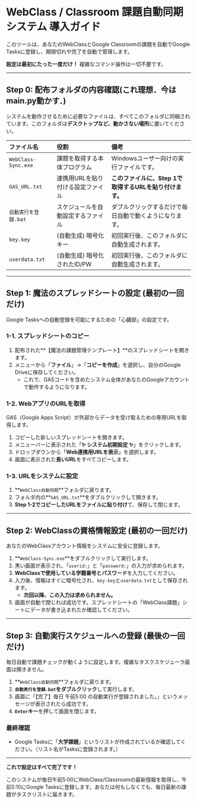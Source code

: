 # WebClass / Classroom 課題自動同期システム 導入ガイド

このツールは、あなたのWebClassとGoogle Classroomの課題を自動でGoogle Tasksに登録し、期限切れや完了を自動で管理します。

**設定は最初にたった一度だけ！** 複雑なコマンド操作は一切不要です。

---

## Step 0: 配布フォルダの内容確認(これ理想．今はmain.py動かす．)

システムを動作させるために必要なファイルは、すべてこのフォルダに同梱されています。このフォルダは**デスクトップなど、動かさない場所**に置いてください。

| ファイル名 | 役割 | 備考 |
| :--- | :--- | :--- |
| `WebClass-Sync.exe` | 課題を取得する本体プログラム | Windowsユーザー向けの実行ファイルです。 |
| `GAS_URL.txt` | 連携用URLを貼り付ける設定ファイル | **このファイルに、Step 1で取得するURLを貼り付けます。** |
| `自動実行を登録.bat` | スケジュールを自動設定するファイル | ダブルクリックするだけで毎日自動で動くようになります。 |
| `key.key` | (自動生成) 暗号化キー | 初回実行後、このフォルダに自動生成されます。 |
| `userdata.txt` | (自動生成) 暗号化されたID/PW | 初回実行後、このフォルダに自動生成されます。 |

---

## Step 1: 魔法のスプレッドシートの設定 (最初の一回だけ)

Google Tasksへの自動登録を可能にするための「心臓部」の設定です。

### 1-1. スプレッドシートのコピー

1.  配布された**【魔法の課題管理テンプレート】**のスプレッドシートを開きます。
2.  メニューから「**ファイル**」→「**コピーを作成**」を選択し、自分のGoogle Driveに保存してください。
    * これで、GASコードを含めたシステム全体があなたのGoogleアカウントで動作するようになります。

### 1-2. WebアプリのURLを取得

GAS（Google Apps Script）が外部からデータを受け取るための専用URLを取得します。

1.  コピーした新しいスプレッドシートを開きます。
2.  メニューバーに表示された「**✨ システム初期設定 ✨**」をクリックします。
3.  ドロップダウンから「**Web連携用URLを表示**」を選択します。
4.  画面に表示された**長いURL**をすべてコピーします。

### 1-3. URLをシステムに設定

1.  **`WebClass自動同期`**フォルダに戻ります。
2.  フォルダ内の**`GAS_URL.txt`**をダブルクリックして開きます。
3.  **Step 1-2でコピーしたURLをファイルに貼り付け**て、保存して閉じます。

---

## Step 2: WebClassの資格情報設定 (最初の一回だけ)

あなたのWebClassアカウント情報をシステムに安全に登録します。

1.  **`WebClass-Sync.exe`**をダブルクリックして実行します。
2.  黒い画面が表示され、「`userid:`」と「`password:`」の入力が求められます。
3.  **WebClassで使用している学籍番号とパスワード**を入力してください。
4.  入力後、情報はすぐに暗号化され、`key.key`と`userdata.txt`として保存されます。
    * **次回以降、この入力は求められません。**
5.  画面が自動で閉じれば成功です。スプレッドシートの「WebClass課題」シートにデータが書き込まれたか確認してください。

---

## Step 3: 自動実行スケジュールへの登録 (最後の一回だけ)

毎日自動で課題チェックが動くように設定します。複雑なタスクスケジューラ画面は開きません。

1.  **`WebClass自動同期`**フォルダに戻ります。
2.  **`自動実行を登録.bat`**を**ダブルクリック**して実行します。
3.  画面に「【完了】毎日 午前5:00 の自動実行が登録されました。」というメッセージが表示されたら成功です。
4.  **`Enter`キー**を押して画面を閉じます。

### 最終確認

* Google Tasksに「**大学課題**」というリストが作成されているか確認してください。（リスト名がTasksに登録されます。）

---

**これで設定はすべて完了です！**

このシステムが毎日午前5:00にWebClass/Classroomの最新情報を取得し、午前5:10にGoogle Tasksに登録します。あなたは何もしなくても、毎日最新の課題がタスクリストに届きます。